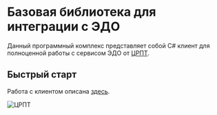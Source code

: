 # Базовая библиотека для интеграции с ЭДО

Данный программный комплекс представляет собой C# клиент для полноценной работы с сервисом ЭДО от [ЦРПТ](https://xn--80ajghhoc2aj1c8b.xn--p1ai/edo_lite/).


## Быстрый старт
Работа с клиентом описана [здесь](/CIS.EDM.CRPT/articles/crpt.quickstart.html).

![ЦРПТ](/CIS.EDM.CRPT/images/logo.png)

